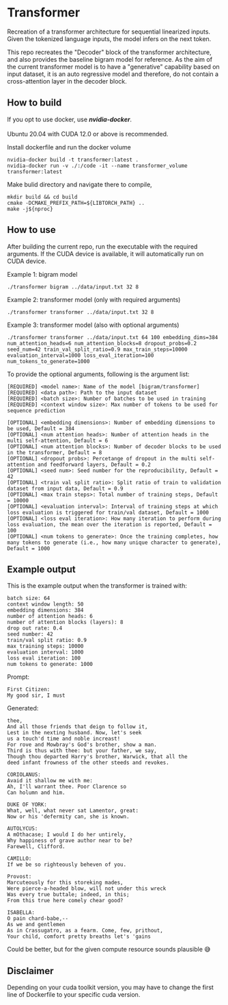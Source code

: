 # Transformer
Recreation of a transformer architecture for sequential linearized inputs. Given the tokenized language inputs, the model infers on the next token.

This repo recreates the "Decoder" block of the transformer architecture, and also provides the baseline bigram model for reference.
As the aim of the current transformer model is to have a "generative" capability based on input dataset, it is an auto regressive model and therefore, do not contain a cross-attention layer in the decoder block.

## How to build
If you opt to use docker, use ***nvidia-docker***. <br></br>
Ubuntu 20.04 with CUDA 12.0 or above is recommended.

Install dockerfile and run the docker volume
```
nvidia-docker build -t transformer:latest .
nvidia-docker run -v ./:/code -it --name transformer_volume transformer:latest
```

Make bulid directory and navigate there to compile,
```
mkdir build && cd build
cmake -DCMAKE_PREFIX_PATH=${LIBTORCH_PATH} ..
make -j${nproc}
```

## How to use

After building the current repo, run the executable with the required arguments.
If the CUDA device is available, it will automatically run on CUDA device.

Example 1: bigram model
```
./transformer bigram ../data/input.txt 32 8
```

Example 2: transformer model (only with required arguments)
```
./transformer transformer ../data/input.txt 32 8
```

Example 3: transformer model (also with optional arguments)
```
./transformer transformer ../data/input.txt 64 100 embedding_dims=384 num_attention_heads=6 num_attention_blocks=8 dropout_probs=0.2 seed_num=42 train_val_split_ratio=0.9 max_train_steps=10000 evaluation_interval=1000 loss_eval_iteration=100 num_tokens_to_generate=1000
```

To provide the optional arguments, following is the argument list:
```
[REQUIRED] <model name>: Name of the model [bigram/transformer]
[REQUIRED] <data path>: Path to the input dataset
[REQUIRED] <batch size>: Number of batches to be used in training
[REQUIRED] <context window size>: Max number of tokens to be used for sequence prediction

[OPTIONAL] <embedding dimensions>: Number of embedding dimensions to be used, Default = 384
[OPTIONAL] <num attention heads>: Number of attention heads in the multi self-attention, Default = 6
[OPTIONAL] <num attention blocks>: Number of decoder blocks to be used in the transformer, Default = 8
[OPTIONAL] <dropout probs>: Percetange of dropout in the multi self-attention and feedforward layers, Default = 0.2
[OPTIONAL] <seed num>: Seed number for the reproducibility, Default = 42
[OPTIONAL] <train val split ratio>: Split ratio of train to validation dataset from input data, Default = 0.9
[OPTIONAL] <max train steps>: Total number of training steps, Default = 10000
[OPTIONAL] <evaluation interval>: Interval of training steps at which loss evaluation is triggered for train/val dataset, Default = 1000
[OPTIONAL] <loss eval iteration>: How many iteration to perform during loss evaluation, the mean over the iteration is reported, Default = 100
[OPTIONAL] <num tokens to generate>: Once the training completes, how many tokens to generate (i.e., how many unique character to generate), Default = 1000
```

## Example output
This is the example output when the transformer is trained with:
```
batch size: 64
context window length: 50
embedding dimensions: 384
number of attention heads: 6
number of attention blocks (layers): 8
drop out rate: 0.4
seed number: 42
train/val split ratio: 0.9
max training steps: 10000
evaluation interval: 1000
loss eval iteration: 100
num tokens to generate: 1000
```

Prompt:
```
First Citizen:
My good sir, I must
```
Generated:
```
thee,
And all those friends that deign to follow it,
Lest in the nexting husband. Now, let's seek
us a touch'd time and noble increast!
For rove and Mowbray's God's brother, show a man.
Third is thus with thee: but your father, we say,
Though thou departed Harry's brother, Warwick, that all the
deed infant frowness of the other steeds and revokes.

CORIOLANUS:
Avaid it shallow me with me:
Ah, I'll warrant thee. Poor Clarence so
Can holumn and him.

DUKE OF YORK:
What, well, what never sat Lamentor, great:
Now or his 'defermity can, she is known.

AUTOLYCUS:
A mOthacase; I would I do her untirely,
Why happiness of grave author near to be?
Farewell, Clifford.

CAMILLO:
If we be so righteously beheven of you.

Provost:
Marcuteously for this storeking mades,
Were pierce-a-headed blow, will not under this wreck
Was every true buttale; indeed, in this;
From this true here comely chear good?

ISABELLA:
O pain chard-babe,--
As we and gentlemen
As in Crassugatro, as a fearm. Come, few, prithout,
Your child, comfort pretty breaths let's 'gains

```

Could be better, but for the given compute resource sounds plausible 😅



## Disclaimer
Depending on your cuda toolkit version, you may have to change the first line of Dockerfile to your specific cuda version.

